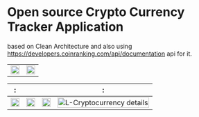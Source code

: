 
# Open source Crypto Currency Tracker Application
based on Clean Architecture and also using https://developers.coinranking.com/api/documentation api for it.





|           |                 |
| ------------------------- | :-------------------------: |
<Img src="https://user-images.githubusercontent.com/59427877/140604115-10184c88-afef-4546-88ef-c699daac9f13.png" width="100%" height="100%"/>  |  <Img src="https://user-images.githubusercontent.com/59427877/140603772-6d48f0d6-1e89-4eea-a1ca-fa447a598555.png" width="100%" height="100%" /> 



:             |                  |   | :
:-------------------------:|:-------------------------:|:-------------------------:|:-------------------------:|
<Img src="https://user-images.githubusercontent.com/59427877/140604154-f7c3befa-2fe4-40a7-811a-2fc19ec34bb4.png" width="100%" height="100%"/>  |  <Img src="https://user-images.githubusercontent.com/59427877/140603780-a6760c72-4b57-4a65-8bd5-4391cb60332a.png" width="100%" height="100%" /> | <Img src="https://user-images.githubusercontent.com/59427877/140603736-2330eab2-7d2b-41a8-9014-480a3010cd33.png" width="100%" height="100%" /> | <img width="100%" height="100%" alt="L-Cryptocurrency details" src="https://user-images.githubusercontent.com/59427877/140604184-d5575d22-fc15-425d-9d10-013a9bc09814.png">
